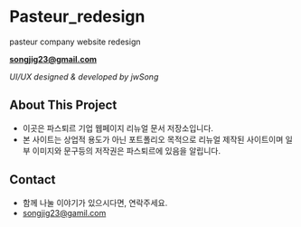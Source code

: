 # Pasteur_redesign
pasteur company website redesign

**songjig23@gmail.com**

*UI/UX designed & developed by jwSong*

## About This Project
- 이곳은 파스퇴르 기업 웹페이지 리뉴얼 문서 저장소입니다.
- 본 사이트는 상업적 용도가 아닌 포트폴리오 목적으로 리뉴얼 제작된 사이트이며 일부 이미지와 문구등의 저작권은 파스퇴르에 있음을 알립니다.

## Contact
- 함께 나눌 이야기가 있으시다면, 연락주세요.
- songjig23@gamil.com
